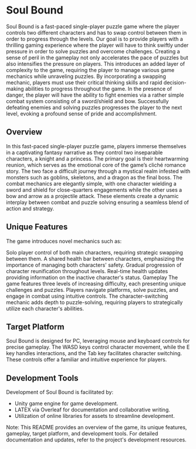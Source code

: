 # Soul Bound
Soul Bound is a fast-paced single-player puzzle game where the player controls two different characters and has to swap control between them in order to progress through the levels. Our goal is to provide players with a thrilling gaming experience where the player will have to think swiftly under pressure in order to solve puzzles and overcome challenges. Creating a sense of peril in the gameplay not only accelerates the pace of puzzles but also intensifies the pressure on players. This introduces an added layer of complexity to the game, requiring the player to manage various game mechanics while unraveling puzzles. By incorporating a swapping mechanic, players must use their critical thinking skills and rapid decision-making abilities to progress throughout the game. In the presence of danger, the player will have the ability to fight enemies via a rather simple combat system consisting of a sword/shield and bow. Successfully defeating enemies and solving puzzles progresses the player to the next level, evoking a profound sense of pride and accomplishment.

## Overview
In this fast-paced single-player puzzle game, players immerse themselves in a captivating fantasy narrative as they control two inseparable characters, a knight and a princess. The primary goal is their heartwarming reunion, which serves as the emotional core of the game’s cliché romance story. The two face a difficult journey through a mystical realm infested with monsters such as goblins, skeletons, and a dragon as the final boss. The combat mechanics are elegantly simple, with one character wielding a sword and shield for close-quarters engagements while the other uses a bow and arrow as a projectile attack. These elements create a dynamic interplay between combat and puzzle solving ensuring a seamless blend of action and strategy.

## Unique Features
The game introduces novel mechanics such as:

Solo player control of both main characters, requiring strategic swapping between them.
A shared health bar between characters, emphasizing the importance of managing both characters' safety.
Gradual progression of character reunification throughout levels.
Real-time health updates providing information on the inactive character's status.
Gameplay
The game features three levels of increasing difficulty, each presenting unique challenges and puzzles. Players navigate platforms, solve puzzles, and engage in combat using intuitive controls. The character-switching mechanic adds depth to puzzle-solving, requiring players to strategically utilize each character's abilities.

## Target Platform
Soul Bound is designed for PC, leveraging mouse and keyboard controls for precise gameplay. The WASD keys control character movement, while the E key handles interactions, and the Tab key facilitates character switching. These controls offer a familiar and intuitive experience for players.

## Development Tools
Development of Soul Bound is facilitated by:

- Unity game engine for game development.
- LATEX via Overleaf for documentation and collaborative writing.
- Utilization of online libraries for assets to streamline development.

Note: This README provides an overview of the game, its unique features, gameplay, target platform, and development tools. For detailed documentation and updates, refer to the project's development resources.
